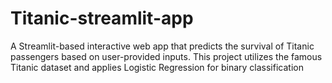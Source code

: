 # Titanic-streamlit-app
A Streamlit-based interactive web app that predicts the survival of Titanic passengers based on user-provided inputs. This project utilizes the famous Titanic dataset and applies Logistic Regression for binary classification
